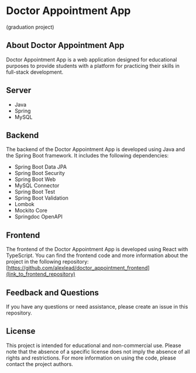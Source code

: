 # Doctor Appointment App
(graduation project)
## About Doctor Appointment App
Doctor Appointment App is a web application designed for educational purposes to provide students
with a platform for practicing their skills in full-stack development.

## Server
- Java
- Spring
- MySQL

## Backend
The backend of the Doctor Appointment App is developed using Java and the Spring Boot framework.
It includes the following dependencies:
- Spring Boot Data JPA
- Spring Boot Security
- Spring Boot  Web
- MySQL Connector
- Spring Boot Test
- Spring Boot Validation
- Lombok
- Mockito Core
- Springdoc OpenAPI



## Frontend
The frontend of the Doctor Appointment App is developed using React with TypeScript.
You can find the frontend code and more information about the project in the following repository:
[https://github.com/alexlead/doctor_appointment_frontend](link_to_frontend_repository)
## Feedback and Questions
If you have any questions or need assistance, please create an issue in this repository.
## License
This project is intended for educational and non-commercial use.
Please note that the absence of a specific license does not imply the absence of all rights and restrictions.
For more information on using the code, please contact the project authors.

